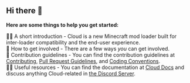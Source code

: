 ## Hi there 👋

**Here are some things to help you get started:**

🙋‍♀️ A short introduction - Cloud is a new Minecraft mod loader built for inter-loader compatibility and the end-user experience. \
🧙 How to get involved - There are a few ways *you* can get involved. \
🌈 Contribution guidelines - You can find the contribution guidelines at [Contributing](https://docs.cloudmc.ml/Contributing/Contributing.html), [Pull Request Guidelines](https://docs.cloudmc.ml/Contributing/PullRequestGuidelines.html), and [Coding Conventions](https://docs.cloudmc.ml/Contributing/CodingConventions.html). \
👩‍💻 Useful resources - You can find the documentation at [Cloud Docs](https://docs.cloudmc.ml/) and discuss anything Cloud-related in [the Discord Server](https://discord.gg/RFdu74kmMp).

